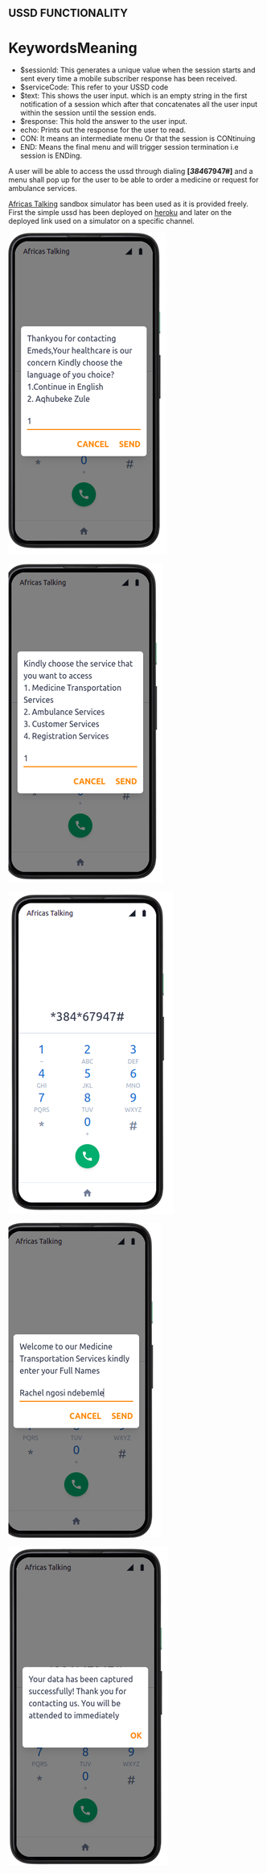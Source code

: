 ## USSD FUNCTIONALITY ##

# KeywordsMeaning #

- $sessionId: This generates a unique value when the session starts and sent every time a mobile subscriber response has been received.
- $serviceCode: This refer to your USSD code
 - $text: This shows the user input. which is an empty string in the first notification of a session which after that concatenates all the user input within the session until the session ends.
- $response: This hold the answer to the user input.
- echo: Prints out the response for the user to read.
- CON: It means an intermediate menu Or that the session is CONtinuing
- END: Means the final menu and will trigger session termination i.e session is ENDing.

A user will be able to access the ussd through dialing  **[*384*67947#]** and a menu shall pop up for the user to be able to order a medicine or request for ambulance services.

[Africas Talking](https://africastalking.com/)  sandbox simulator has been used  as it is  provided freely. First the simple ussd has been deployed on [heroku](https://ussd-enigma.herokuapp.com/) and later on the deployed link used on a simulator on a specific channel.



![ussdcodepicture](images/opening.png)

![ussdcodepicture](images/service.png)

![ussdcodepicture](images/code.png)

![ussdcodepicture](images/name.png)

![ussdcodepicture](images/attend.png)

